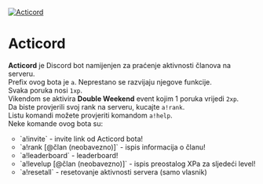 <a href="https://top.gg/bot/701151973185159168" > <img src="https://top.gg/api/widget/701151973185159168.svg" alt="Acticord" /> </a>

Acticord
======
**Acticord** je Discord bot namijenjen za praćenje aktivnosti članova na serveru.<br>
Prefix ovog bota je `a`.
Neprestano se razvijaju njegove funkcije.<br>
Svaka poruka nosi `1xp`.<br>
Vikendom se aktivira **Double Weekend** event kojim 1 poruka vrijedi `2xp`.<br>
Da biste provjerili svoj rank na serveru, kucajte `a!rank`.<br>
Listu komandi možete provjeriti komandom `a!help`.<br>
Neke komande ovog bota su:
<ul style="list-style-type:circle;">
  <li>`a!invite` - invite link od Acticord bota!</li>
  <li>`a!rank [@član (neobavezno)]` - ispis informacija o članu!</li>
  <li>`a!leaderboard` - leaderboard!</li>
  <li>`a!levelup [@član (neobavezno)]` - ispis preostalog XPa za sljedeći level!</li>
  <li>`a!resetall` - resetovanje aktivnosti servera (samo vlasnik)</li>
</ul>
